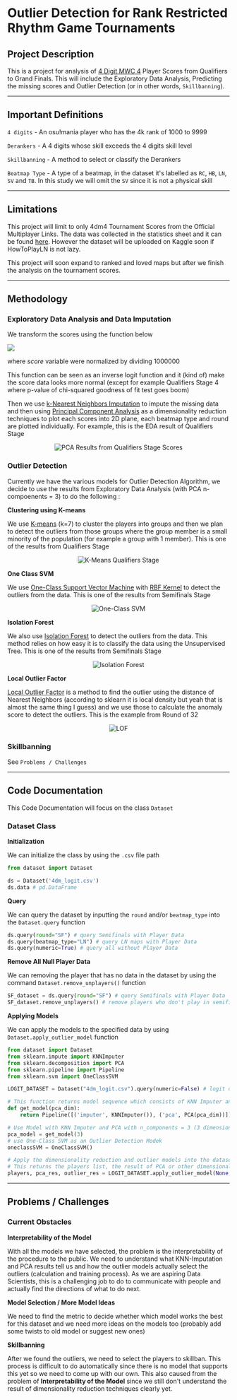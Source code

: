 # Outlier Detection for Rank Restricted Rhythm Game Tournaments

## Project Description

This is a project for analysis of [4 Digit MWC 4](https://osu.ppy.sh/wiki/en/Tournaments/4DM/4) Player Scores from Qualifiers to Grand Finals. This will include the Exploratory Data Analysis, Predicting the missing scores and Outlier Detection (or in other words, `Skillbanning`).

---

## Important Definitions

`4 digits` - An osu!mania player who has the 4k rank of 1000 to 9999

`Derankers` - A 4 digits whose skill exceeds the 4 digits skill level

`Skillbanning` - A method to select or classify the Derankers

`Beatmap Type` - A type of a beatmap, in the dataset it's labelled as `RC`, `HB`, `LN`, `SV` and `TB`. In this study we will omit the `SV` since it is not a physical skill

---

## Limitations

This project will limit to only 4dm4 Tournament Scores from the Official Multiplayer Links. The data was collected in the statistics sheet and it can be found [here](https://docs.google.com/spreadsheets/d/1ahkEH9dOcpeAWHYfpUOKo_0AjD_aIOYzmsa8fKfGBAs/edit?rm=minimal#gid=254546040). However the dataset will be uploaded on Kaggle soon if HowToPlayLN is not lazy.

This project will soon expand to ranked and loved maps but after we finish the analysis on the tournament scores.

---

## Methodology

### Exploratory Data Analysis and Data Imputation

We transform the scores using the function below

<img src="https://latex.codecogs.com/gif.latex?score_{transform} = \ln(\frac{score}{1 - score})" /> 

where $score$ variable were normalized by dividing 1000000

This function can be seen as an inverse logit function and it (kind of) make the score data looks more normal (except for example Qualifiers Stage 4 where p-value of chi-squared goodness of fit test goes boom)

Then we use [k-Nearest Neighbors Imputation](https://scikit-learn.org/stable/modules/generated/sklearn.impute.KNNImputer.html) to impute the missing data and then using [Principal Component Analysis](https://scikit-learn.org/stable/modules/generated/sklearn.decomposition.PCA.html) as a dimensionality reduction techniques to plot each scores into 2D plane, each beatmap type and round are plotted individually. For example, this is the EDA result of Qualifiers Stage
<div align="center">
<img src="https://cdn.discordapp.com/attachments/546525809440194560/973614398683881553/Q.png" alt="PCA Results from Qualifiers Stage Scores" />
</div>

### Outlier Detection

Currently we have the various models for Outlier Detection Algorithm, we decide to use the results from Exploratory Data Analysis (with PCA n-compoenents = 3) to do the following :

**Clustering using K-means**

We use [K-means](http://scikit-learn.org/stable/modules/generated/sklearn.cluster.KMeans.html) (k=7) to cluster the players into groups and then we plan to detect the outliers from those groups where the group member is a small minority of the population (for example a group with 1 member). This is one of the results from Qualifiers Stage

<div align="center">
<img src="https://cdn.discordapp.com/attachments/546525809440194560/973618310660911195/Q.png" alt="K-Means Qualifiers Stage" />
</div>

**One Class SVM**

We use [One-Class Support Vector Machine](https://scikit-learn.org/stable/modules/generated/sklearn.svm.OneClassSVM.html) with [RBF Kernel](https://towardsdatascience.com/svm-classifier-and-rbf-kernel-how-to-make-better-models-in-python-73bb4914af5b) to detect the outliers from the data. This is one of the results from Semifinals Stage

<div align="center">
<img src="https://cdn.discordapp.com/attachments/546525809440194560/973619336122097686/SF.png" alt="One-Class SVM" />
</div>

**Isolation Forest**

We also use [Isolation Forest](https://scikit-learn.org/stable/modules/generated/sklearn.ensemble.IsolationForest.html) to detect the outliers from the data. This method relies on how easy it is to classify the data using the Unsupervised Tree. This is one of the results from Semifinals Stage

<div align="center">
<img src="https://cdn.discordapp.com/attachments/546525809440194560/973621954013716581/SF.png" alt="Isolation Forest" />
</div>

**Local Outlier Factor**

[Local Outlier Factor](https://scikit-learn.org/stable/modules/generated/sklearn.neighbors.LocalOutlierFactor.html) is a method to find the outlier using the distance of Nearest Neighbors (according to sklearn it is local density but yeah that is almost the same thing I guess) and we use those to calculate the anomaly score to detect the outliers. This is the example from Round of 32

<div align="center">
<img src="https://cdn.discordapp.com/attachments/546525809440194560/973623292344795196/RO32.png" alt="LOF" />
</div>

### Skillbanning

See `Problems / Challenges`

---

## Code Documentation

This Code Documentation will focus on the class `Dataset`

### Dataset Class

**Initialization**

We can initialize the class by using the `.csv` file path

```python {all|2|1-6|9|all}
from dataset import Dataset

ds = Dataset('4dm_logit.csv')
ds.data # pd.DataFrame
```

**Query**

We can query the dataset by inputting the `round` and/or `beatmap_type` into the `Dataset.query` function

```python {all|2|1-6|9|all}
ds.query(round="SF") # query Semifinals with Player Data
ds.query(beatmap_type="LN") # query LN maps with Player Data
ds.query(numeric=True) # query all without Player Data
```

**Remove All Null Player Data**

We can removing the player that has no data in the dataset by using the command `Dataset.remove_unplayers()` function

```python {all|2|1-6|9|all}
SF_dataset = ds.query(round="SF") # query Semifinals with Player Data
SF_dataset.remove_unplayers() # remove players who don't play in semifinals out
```

**Applying Models**

We can apply the models to the specified data by using `Dataset.apply_outlier_model` function

```python {all|2|1-6|9|all}
from dataset import Dataset
from sklearn.impute import KNNImputer
from sklearn.decomposition import PCA
from sklearn.pipeline import Pipeline
from sklearn.svm import OneClassSVM

LOGIT_DATASET = Dataset("4dm_logit.csv").query(numeric=False) # logit dataset with player data

# This function returns model sequence which consists of KNN Imputer and PCA with the inputted pca_dim
def get_model(pca_dim):
    return Pipeline([('imputer', KNNImputer()), ('pca', PCA(pca_dim))])

# Use Model with KNN Imputer and PCA with n_components = 3 (3 dimensional)
pca_model = get_model(3)
# use One-Class SVM as an Outlier Detection Modek
oneclassSVM = OneClassSVM()

# Apply the dimensionality reduction and outlier models into the dataset
# This returns the players list, the result of PCA or other dimensionality reduction model and the classification result of unsupervised models
players, pca_res, outlier_res = LOGIT_DATASET.apply_outlier_model(None, "SF", pca_model, oneclassSVM)
```

---

## Problems / Challenges

### Current Obstacles

**Interpretability of the Model**

With all the models we have selected, the problem is the interpretability of the procedure to the public. We need to understand what KNN-Imputation and PCA results tell us and how the outlier models actually select the outliers (calculation and training process). As we are aspiring Data Scientists, this is a challenging job to do to communicate with people and actually find the directions of what to do next.

**Model Selection / More Model Ideas**

We need to find the metric to decide whether which model works the best for this dataset and we need more ideas on the models too (probably add some twists to old model or suggest new ones)

**Skillbanning**

After we found the outliers, we need to select the players to skillban. This process is difficult to do automatically since there is no model that supports this yet so we need to come up with our own. This also caused from the problem of **Interpretability of the Model** since we still don't understand the result of dimensionality reduction techniques clearly yet.